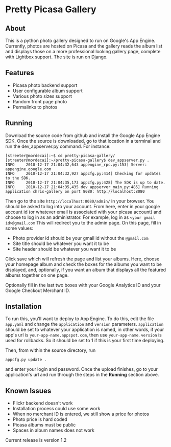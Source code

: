 Pretty Picasa Gallery
=====================

## About

This is a python photo gallery designed to run on Google's App Engine. Currently, photos are hosted on Picasa and the gallery reads the album list and displays those on a more professional looking gallery page, complete with Lightbox support. The site is run on Django.

## Features
* Picasa photo backend support
* User configurable album support
* Various photo sizes support
* Random front page photo
* Permalinks to photos

## Running

Download the source code from github and install the Google App Engine SDK.  Once the source is downloaded, go to that location in a terminal and run the dev_appserver.py command.  For instance:


    [streeter@mordecai]:~$ cd pretty-picasa-gallery/
    [streeter@mordecai]:~/pretty-picasa-gallery$ dev_appserver.py .
    INFO     2010-12-17 21:04:32,643 appengine_rpc.py:153] Server: appengine.google.com
    INFO     2010-12-17 21:04:32,927 appcfg.py:414] Checking for updates to the SDK.
    INFO     2010-12-17 21:04:35,173 appcfg.py:428] The SDK is up to date.
    INFO     2010-12-17 21:04:35,435 dev_appserver_main.py:485] Running application chris-gallery on port 8080: http://localhost:8080

Then go to the site `http://localhost:8080/admin/` in your browser.  You should be asked to log into your account. From here, enter in your google account id (or whatever email is associated with your picasa account) and choose to log in as an administrator. For example, log in as `<your gmail id>@gmail.com` This will redirect you to the admin page. On this page, fill in some values:

* Photo provider id should be your gmail id without the `@gmail.com`
* Site title should be whatever you want it to be
* Site header should be whatever you want it to be

Click save which will refresh the page and list your albums. Here, choose your homepage album and check the boxes for the albums you want to be displayed, and, optionally, if you want an album that displays all the featured albums together on one page.

Optionally fill in the last two boxes with your Google Analytics ID and your Google Checkout Merchant ID.

## Installation

To run this, you'll want to deploy to App Engine. To do this, edit the file `app.yaml` and change the `application` and `version` parameters. `application` should be set to whatever your application is named, in other words, if your app's url is `your-app-name.appspot.com`, then use `your-app-name`. `version` is used for rollbacks. So it should be set to 1 if this is your first time deploying.

Then, from within the source directory, run

    appcfg.py update .

and enter your login and password. Once the upload finishes, go to your application's url and run through the steps in the **Running** section above.

## Known Issues
* Flickr backend doesn't work
* Installation process could use some work
* When no merchant ID is entered, we still show a price for photos
* Photo price is hard coded
* Picasa albums must be public
* Spaces in album names does not work


Current release is version 1.2
